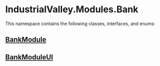 # IndustrialValley.Modules.Bank

This namespace contains the following classes, interfaces, and enums:

## [BankModule](/api/IndustrialValley.Modules.Bank/BankModule.md)


## [BankModuleUI](/api/IndustrialValley.Modules.Bank/BankModuleUI.md)

